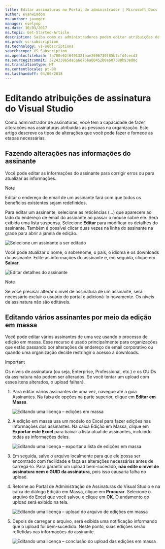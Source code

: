 ```yaml
---
title: Editar assinaturas no Portal do administrador | Microsoft Docs
author: evanwindom
ms.author: jaunger
manager: evelynp
ms.date: 10/03/2017
ms.topic: Get-Started-Article
description: Saiba como os administradores podem editar atribuições de assinatura.
ms.prod: vs-subscription
ms.technology: vs-subscriptions
searchscope: VS Subscription
ms.openlocfilehash: fa700e62f6491321aae2696739f85b7cfd4cecd3
ms.sourcegitcommit: 3724338a5da5a6d75ba00452b0a607388b93ed0c
ms.translationtype: HT
ms.contentlocale: pt-BR
ms.lasthandoff: 04/06/2018
---
```

# <a name="editing-visual-studio-subscription-assignments"></a>Editando atribuições de assinatura do Visual Studio

Como administrador de assinaturas, você tem a capacidade de fazer alterações nas assinaturas atribuídas às pessoas na organização.  Este artigo descreve os tipos de alterações que você pode fazer e fornece as etapas necessárias. 

## <a name="making-changes-to-subscriber-information"></a>Fazendo alterações nas informações do assinante
Você pode editar as informações do assinante para corrigir erros ou para atualizar as informações. 
> [!NOTE]
> Editar o endereço de email de um assinante fará com que todos os benefícios existentes sejam redefinidos.

Para editar um assinante, selecione as reticências (...) que aparecem ao lado do endereço de email do assinante ao passar o mouse sobre ele. Será exibida uma lista suspensa.  Selecione **Editar** para modificar os detalhes do assinante. Também é possível clicar duas vezes na linha do assinante na grade para abrir a janela de edição.

   ![Selecione um assinante a ser editado](_img\edit-license\select-subscriber.png)

Você pode atualizar o nome, o sobrenome, o país, o idioma e os downloads do assinante. Edite as informações do assinante e, em seguida, clique em **Salvar**.

   ![Editar detalhes do assinante](_img\edit-license\edit-subscriber.png)

> [!NOTE]
> Se você precisar alterar o nível de assinatura de um assinante, será necessário excluir o usuário do portal e adicioná-lo novamente. Os níveis de assinatura não são editáveis.

## <a name="editing-multiple-subscribers-by-using-bulk-edit"></a>Editando vários assinantes por meio da edição em massa

Você pode editar vários assinantes de uma vez usando o processo de edição em massa. Esse recurso é usado principalmente para organizações que estão passando por alterações de endereço de email corporativo ou quando uma organização decide restringir o acesso a downloads. 

> [!IMPORTANT]
> Os níveis de assinatura (ou seja, Enterprise, Professional, etc.) e os GUIDs da assinatura não podem ser alterados.  Se você tentar um upload com esses itens alterados, o upload falhará.  

1.  Para editar vários assinantes de uma vez, navegue até a guia Assinantes. Na faixa de opções na parte superior, clique em **Editar em Massa**. 

    ![Editando uma licença – edições em massa](_img\edit-license\edit-license-bulk-edit.png)

2.  A edição em massa usa um modelo do Excel para fazer edições nas informações dos assinantes. Na caixa Edição em Massa, clique em **Exportar este Excel** para baixar a lista atual de assinantes, incluindo todas as informações deles. 

    ![Editando uma licença – exportar a lista de edições em massa](_img\edit-license\edit-license-bulk-edit-export.png)

3.  Em seguida, salve o arquivo localmente para que ele possa ser encontrado com facilidade e faça as alterações necessárias antes de carregá-lo. Para garantir um upload bem-sucedido, **não edite o nível de assinatura nem o GUID da assinatura**, pois isso causaria falha no upload. 

4.  Retorne ao Portal de Administração de Assinaturas do Visual Studio e na caixa de diálogo Edição em Massa, clique em **Procurar**. Selecione o arquivo do Excel que você salvou e clique em **OK**. O andamento do upload será exibido na tela.

    ![Editando uma licença – upload do arquivo de edições em massa](_img\edit-license\edit-license-bulk-file-upload1.png)

5.  Depois de carregar o arquivo, será exibida uma notificação informando que o upload foi bem-sucedido. Neste ponto, suas edições serão refletidas nas informações do assinante. 

    ![Editando uma licença – conclusão do upload das edições em massa](_img\edit-license\edit-license-bulk-upload-complete.png)


